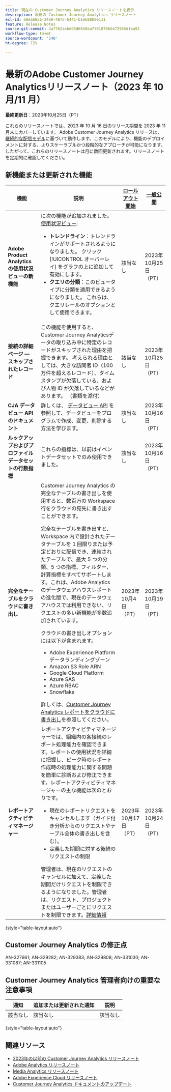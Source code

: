 ```yaml
---
title: 現在の Customer Journey Analytics リリースノートを表示
description: 最新の Customer Journey Analytics リリースノート
exl-id: e8eab856-34e0-4875-b441-b1e680b9e111
feature: Release Notes
source-git-commit: 4a7762acbd05d6658ea7301070b5472965d1ea91
workflow-type: tm+mt
source-wordcount: '540'
ht-degree: 72%

---
```


# 最新のAdobe Customer Journey Analyticsリリースノート（2023 年 10 月/11 月）


**最終更新日**：2023年10月25日（PT）

これらのリリースノートでは、2023 年 10 月 16 日のリリース期間を 2023 年 11 月末にカバーしています。 Adobe Customer Journey Analytics リリースは、[継続的な配信モデル](releases.md)に基づいて動作します。このモデルにより、機能のデプロイメントに対する、よりスケーラブルかつ段階的なアプローチが可能になります。したがって、これらのリリースノートは月に数回更新されます。リリースノートを定期的に確認してください。

## 新機能または更新された機能

| 機能 | 説明 | [ロールアウト開始](releases.md) | [一般公開](releases.md) |
| ----------- | ---------- | ------- | ---- |
| **Adobe Product Analyticsの使用状況ビューの新機能** | に次の機能が追加されました。 [使用状況ビュー](/help/guided-analysis/types/usage.md):<ul><li>**トレンドライン**：トレンドラインがサポートされるようになりました。 クリック [!UICONTROL オーバーレイ] をグラフの上に追加して有効にします。</li><li>**クエリの分類**：このビュータイプに分類を適用できるようになりました。 これらは、クエリレールのオプションとして使用できます。</li></ul> | 該当なし | 2023年10月25日（PT） |
| **接続の詳細ページ — スキップされたレコード** | この機能を使用すると、Customer Journey Analyticsデータの取り込み中に特定のレコードがスキップされた理由を把握できます。 考えられる理由としては、大きな訪問者 ID（100 万件を超えるレコード）、タイムスタンプが欠落している、および人物 ID が欠落しているなどがあります。 （書類を添付） | 該当なし | 2023年10月25日（PT） |
| **CJA データビュー API のドキュメント** | 詳しくは、 [データビュー API](https://developer.adobe.com/cja-apis/docs/endpoints/dataviews/) を参照して、データビューをプログラムで作成、変更、削除する方法を学びます。 | 該当なし | 2023年10月16日（PT） |
| **ルックアップおよびプロファイルデータセットの行数指標** | これらの指標は、以前はイベントデータセットでのみ使用できました。 | 該当なし | 2023年10月16日（PT） |
| **完全なテーブルをクラウドに書き出し** | Customer Journey Analytics の完全なテーブルの書き出しを使用すると、数百万の Workspace 行をクラウドの宛先に書き出すことができます。 <p>完全なテーブルを書き出すと、Workspace 内で設計されたデータテーブルを 1 回限りまたは予定どおりに配信でき、連結されたテーブルで、最大 5 つの分類、5 つの指標、フィルター、計算指標をすべてサポートします。これは、Adobe Analytics のデータウェアハウスレポートの進化版で、現在のデータウェアハウスでは利用できない、リクエストの多い新機能が多数追加されています。</p><p> クラウドの書き出しオプションには以下が含まれます。</p><ul><li>Adobe Experience Platform データランディングゾーン</li><li>Amazon S3 Role ARN</li><li>Google Cloud Platform</li><li>Azure SAS</li><li>Azure RBAC</li><li>Snowflake</li></ul>詳しくは、[Customer Journey Analytics レポートをクラウドに書き出し](https://experienceleague.adobe.com/docs/analytics-platform/using/cja-workspace/export/export-cloud.html?lang=ja)を参照してください。 | 2023年10月4日（PT） | 2023年10月19日（PT） |
| **レポートアクティビティマネージャー** | レポートアクティビティマネージャーでは、組織内の各接続のレポート処理能力を確認できます。レポートの使用状況を詳細に把握し、ピーク時のレポート作成時の処理能力に関する問題を簡単に診断および修正できます。レポートアクティビティマネージャーの主な機能は次のとおりです。<ul><li>現在のレポートリクエストをキャンセルします（ガイド付き分析からのリクエストやテーブル全体の書き出しを含む）。</li><li>定義した期間に対する後続のリクエストの制限</li></ul>管理者は、現在のリクエストのキャンセルに加えて、定義した期間だけリクエストを制限できるようになりました。管理者は、リクエスト、プロジェクトまたはユーザーごとにリクエストを制限できます。[詳細情報](/help/reporting-activity-manager/reporting-activity-overview.md) | 2023年10月17日（PT） | 2023年10月24日（PT） |

{style="table-layout:auto"}

## Customer Journey Analytics の修正点

AN-327661; AN-329282; AN-329383; AN-329808; AN-331030; AN-331087; AN-331105

## Customer Journey Analytics 管理者向けの重要な注意事項

| 通知 | 追加または更新された通知 | 説明 |
| --- | --- | --- |
| 該当なし | 該当なし | 該当なし |

{style="table-layout:auto"}

## 関連リソース

* [2023年の以前の Customer Journey Analytics リリースノート](/help/release-notes/2023.md)
* [Adobe Analytics リリースノート](https://experienceleague.adobe.com/docs/analytics/release-notes/latest.html?lang=ja)
* [Media Analytics リリースノート](https://experienceleague.adobe.com/docs/media-analytics/using/additional-resources/release-notes.html?lang=ja)
* [Adobe Experience Cloud リリースノート](https://experienceleague.adobe.com/docs/release-notes/experience-cloud/current.html?lang=ja)
* [Customer Journey Analytics ドキュメントのアップデート](/help/release-notes/doc-changes.md)
